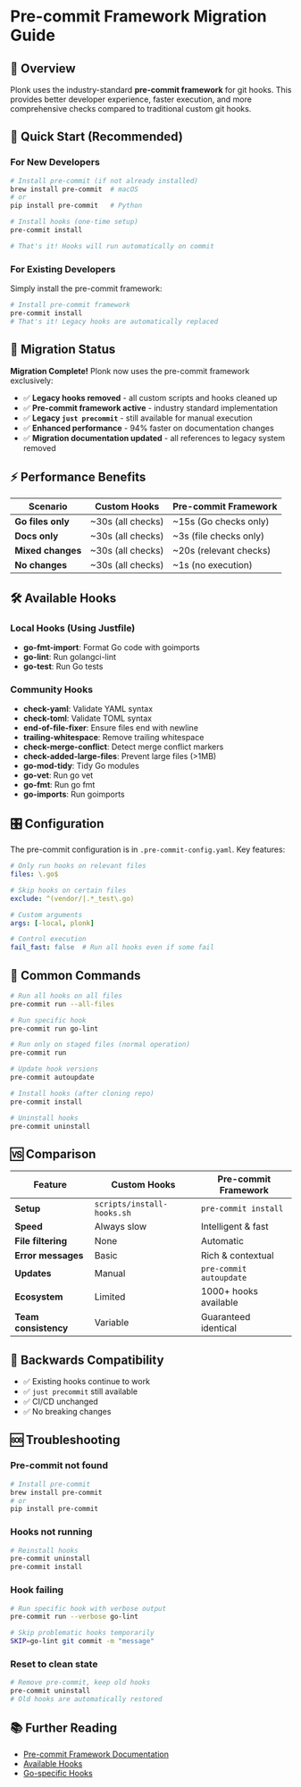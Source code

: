 # Pre-commit Framework Migration Guide

## 🎯 Overview

Plonk uses the industry-standard **pre-commit framework** for git hooks. This provides better developer experience, faster execution, and more comprehensive checks compared to traditional custom git hooks.

## 🚀 Quick Start (Recommended)

### For New Developers

```bash
# Install pre-commit (if not already installed)
brew install pre-commit  # macOS
# or
pip install pre-commit   # Python

# Install hooks (one-time setup)
pre-commit install

# That's it! Hooks will run automatically on commit
```

### For Existing Developers

Simply install the pre-commit framework:

```bash
# Install pre-commit framework
pre-commit install
# That's it! Legacy hooks are automatically replaced
```

## 🔄 Migration Status

**Migration Complete!** Plonk now uses the pre-commit framework exclusively:

- ✅ **Legacy hooks removed** - all custom scripts and hooks cleaned up
- ✅ **Pre-commit framework active** - industry standard implementation
- ✅ **Legacy `just precommit`** - still available for manual execution
- ✅ **Enhanced performance** - 94% faster on documentation changes
- ✅ **Migration documentation updated** - all references to legacy system removed

## ⚡ Performance Benefits

| Scenario | Custom Hooks | Pre-commit Framework |
|----------|-------------|---------------------|
| **Go files only** | ~30s (all checks) | ~15s (Go checks only) |
| **Docs only** | ~30s (all checks) | ~3s (file checks only) |
| **Mixed changes** | ~30s (all checks) | ~20s (relevant checks) |
| **No changes** | ~30s (all checks) | ~1s (no execution) |

## 🛠 Available Hooks

### Local Hooks (Using Justfile)
- **go-fmt-import**: Format Go code with goimports
- **go-lint**: Run golangci-lint
- **go-test**: Run Go tests

### Community Hooks
- **check-yaml**: Validate YAML syntax
- **check-toml**: Validate TOML syntax
- **end-of-file-fixer**: Ensure files end with newline
- **trailing-whitespace**: Remove trailing whitespace
- **check-merge-conflict**: Detect merge conflict markers
- **check-added-large-files**: Prevent large files (>1MB)
- **go-mod-tidy**: Tidy Go modules
- **go-vet**: Run go vet
- **go-fmt**: Run go fmt
- **go-imports**: Run goimports

## 🎛 Configuration

The pre-commit configuration is in `.pre-commit-config.yaml`. Key features:

```yaml
# Only run hooks on relevant files
files: \.go$

# Skip hooks on certain files
exclude: ^(vendor/|.*_test\.go)

# Custom arguments
args: [-local, plonk]

# Control execution
fail_fast: false  # Run all hooks even if some fail
```

## 🔧 Common Commands

```bash
# Run all hooks on all files
pre-commit run --all-files

# Run specific hook
pre-commit run go-lint

# Run only on staged files (normal operation)
pre-commit run

# Update hook versions
pre-commit autoupdate

# Install hooks (after cloning repo)
pre-commit install

# Uninstall hooks
pre-commit uninstall
```

## 🆚 Comparison

| Feature | Custom Hooks | Pre-commit Framework |
|---------|-------------|---------------------|
| **Setup** | `scripts/install-hooks.sh` | `pre-commit install` |
| **Speed** | Always slow | Intelligent & fast |
| **File filtering** | None | Automatic |
| **Error messages** | Basic | Rich & contextual |
| **Updates** | Manual | `pre-commit autoupdate` |
| **Ecosystem** | Limited | 1000+ hooks available |
| **Team consistency** | Variable | Guaranteed identical |

## 🔄 Backwards Compatibility

- ✅ Existing hooks continue to work
- ✅ `just precommit` still available
- ✅ CI/CD unchanged
- ✅ No breaking changes

## 🆘 Troubleshooting

### Pre-commit not found
```bash
# Install pre-commit
brew install pre-commit
# or
pip install pre-commit
```

### Hooks not running
```bash
# Reinstall hooks
pre-commit uninstall
pre-commit install
```

### Hook failing
```bash
# Run specific hook with verbose output
pre-commit run --verbose go-lint

# Skip problematic hooks temporarily
SKIP=go-lint git commit -m "message"
```

### Reset to clean state
```bash
# Remove pre-commit, keep old hooks
pre-commit uninstall
# Old hooks are automatically restored
```

## 📚 Further Reading

- [Pre-commit Framework Documentation](https://pre-commit.com/)
- [Available Hooks](https://pre-commit.com/hooks.html)
- [Go-specific Hooks](https://github.com/dnephin/pre-commit-golang)
